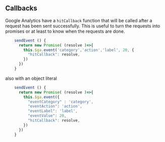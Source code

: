 ## Callbacks

Google Analytics have a `hitCallback` function that will be called after a request has been sent successfully. This is useful to turn the requests into promises or at least to know when the requests are done.

```js
    sendEvent () {
      return new Promise( (resolve )=>{
        this.$ga.event('category','action','label', 20, {
          "hitCallback": resolve,
        })
      })
    }
```
also with an object literal

```js
    sendEvent () {
      return new Promise( (resolve )=>{
        this.$ga.event({
          "eventCategory" : 'category',
          "eventAction": 'action',
          "eventLabel": 'label',
          "eventValue": 20,
          "hitCallback": resolve,
        })
      })
    }
```

